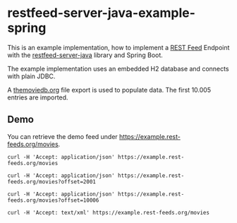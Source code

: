 # restfeed-server-java-example-spring

This is an example implementation, how to implement a [REST Feed](https://rest-feeds.org) Endpoint 
with the [restfeed-server-java](https://github.com/rest-feeds/restfeed-server-java) library and Spring Boot.

The example implementation uses an embedded H2 database and connects with plain JDBC.

A [themoviedb.org](https://www.themoviedb.org/) file export is used to populate data.
The first 10.005 entries are imported.

## Demo
You can retrieve the demo feed under https://example.rest-feeds.org/movies.

```
curl -H 'Accept: application/json' https://example.rest-feeds.org/movies
```

```
curl -H 'Accept: application/json' https://example.rest-feeds.org/movies?offset=2001
```

```
curl -H 'Accept: application/json' https://example.rest-feeds.org/movies?offset=10006
```
 
```
curl -H 'Accept: text/xml' https://example.rest-feeds.org/movies
```
